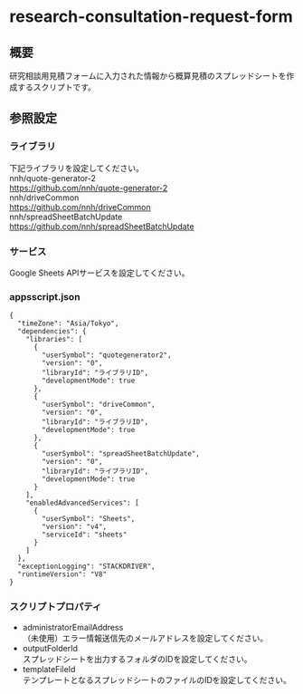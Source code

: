 # research-consultation-request-form
## 概要
研究相談用見積フォームに入力された情報から概算見積のスプレッドシートを作成するスクリプトです。  
## 参照設定
### ライブラリ
下記ライブラリを設定してください。  
nnh/quote-generator-2  
https://github.com/nnh/quote-generator-2  
nnh/driveCommon  
https://github.com/nnh/driveCommon  
nnh/spreadSheetBatchUpdate  
https://github.com/nnh/spreadSheetBatchUpdate  
### サービス
Google Sheets APIサービスを設定してください。  
### appsscript.json
```
{
  "timeZone": "Asia/Tokyo",
  "dependencies": {
    "libraries": [
      {
        "userSymbol": "quotegenerator2",
        "version": "0",
        "libraryId": "ライブラリID",
        "developmentMode": true
      },
      {
        "userSymbol": "driveCommon",
        "version": "0",
        "libraryId": "ライブラリID",
        "developmentMode": true
      },
      {
        "userSymbol": "spreadSheetBatchUpdate",
        "version": "0",
        "libraryId": "ライブラリID",
        "developmentMode": true
      }
    ],
    "enabledAdvancedServices": [
      {
        "userSymbol": "Sheets",
        "version": "v4",
        "serviceId": "sheets"
      }
    ]
  },
  "exceptionLogging": "STACKDRIVER",
  "runtimeVersion": "V8"
}
```
### スクリプトプロパティ
- administratorEmailAddress  
（未使用）エラー情報送信先のメールアドレスを設定してください。  
- outputFolderId  
スプレッドシートを出力するフォルダのIDを設定してください。  
- templateFileId  
テンプレートとなるスプレッドシートのファイルのIDを設定してください。  
